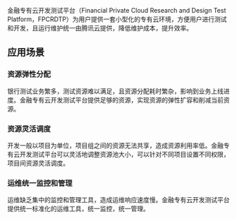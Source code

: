 金融专有云开发测试平台（Financial Private Cloud Research and Design Test Platform，FPCRDTP）为用户提供一套小型化的专有云环境，方便用户进行测试和开发，且运行维护统一由腾讯云提供，降低维护成本，提升效率。

## 应用场景
### 资源弹性分配
银行测试业务繁多，测试资源难以满足，且资源分配耗时繁杂，影响到业务上线进度。金融专有云开发测试平台提供足够的资源，实现资源的弹性扩容和削减当前资源。

### 资源灵活调度
开发一般以项目为单位，项目组之间的资源无法共享，造成资源利用率低。金融专有云开发测试平台可以灵活地调整资源池大小，可以针对不同项目设置不同权限，项目间资源灵活调度。

### 运维统一监控和管理
运维缺乏集中的监控和管理工具，造成运维响应速度慢。金融专有云开发测试平台提供统一标准化的运维工具，统一监控，统一管理。
